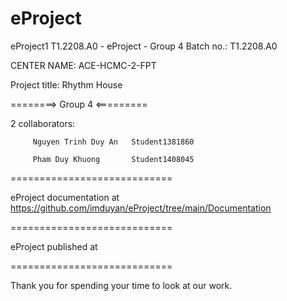# eProject
eProject1
T1.2208.A0 - eProject - Group 4
Batch no.: T1.2208.A0

CENTER NAME: ACE-HCMC-2-FPT

Project title: Rhythm House

========> Group 4 <=========

2 collaborators:

         Nguyen Trinh Duy An   Student1381860

         Pham Duy Khuong       Student1408045

============================

eProject documentation at https://github.com/imduyan/eProject/tree/main/Documentation

============================

eProject published at 

============================

Thank you for spending your time to look at our work.
